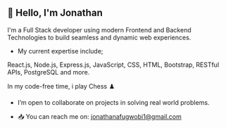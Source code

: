 ## 👋 Hello, I'm Jonathan

I'm a Full Stack developer using modern Frontend and Backend Technologies to build seamless and dynamic web experiences.

- My current expertise include;

React.js, Node.js, Express.js, JavaScript, CSS, HTML, Bootstrap, RESTful APIs, PostgreSQL and more.  


In my code-free time, i play Chess ♟️

-  I’m open to collaborate on projects in solving real world problems.
  
- 📥 You can reach me on: jonathanafugwobi1@gmail.com

<!---
Dopetwist/Dopetwist is a ✨ special ✨ repository because its `README.md` (this file) appears on your GitHub profile.
You can click the Preview link to take a look at your changes.
--->
